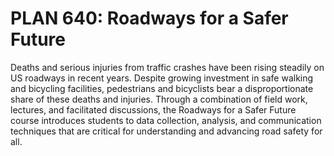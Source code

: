 # PLAN 640: Roadways for a Safer Future

Deaths and serious injuries from traffic crashes have been rising steadily on US roadways in recent years. Despite growing investment in safe walking and bicycling facilities, pedestrians and bicyclists bear a disproportionate share of these deaths and injuries. Through a combination of field work, lectures, and facilitated discussions, the Roadways for a Safer Future course introduces students to data collection, analysis, and communication techniques that are critical for understanding and advancing road safety for all.
